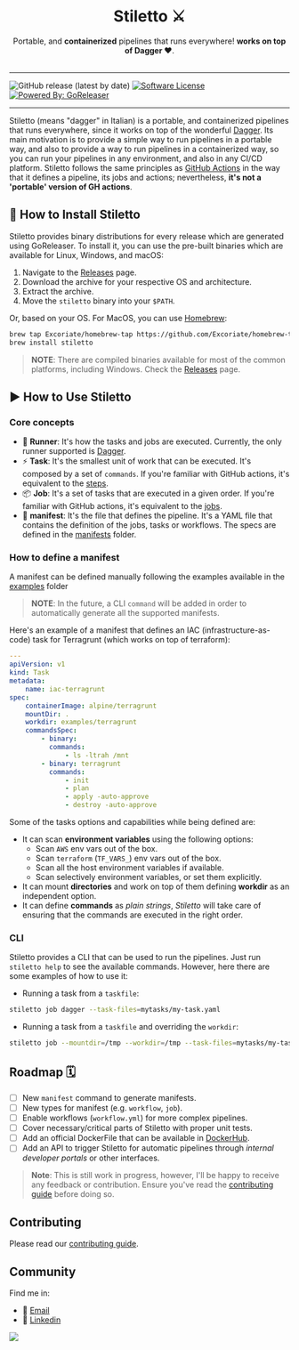 <h1 align="center">
  Stiletto ⚔️
</h1>
<p align="center">Portable, and <b>containerized</b> pipelines that runs everywhere! <b> works on top of Dagger ❤️️</b>.<br/><br/>

---
![GitHub release (latest by date)](https://img.shields.io/github/v/release/Excoriate/Stiletto) [![Software License](https://img.shields.io/badge/license-MIT-brightgreen.svg?style=flat-square)](LICENSE.md) [![Powered By: GoReleaser](https://img.shields.io/badge/powered%20by-goreleaser-green.svg?style=flat-square)](https://github.com/goreleaser)


---
Stiletto (means "dagger" in Italian) is a portable, and containerized pipelines that runs everywhere, since it works on top of the wonderful
[Dagger](https://dagger.io). Its main motivation is to provide a simple way to run pipelines in a portable way, and also to provide a way to run
pipelines in a containerized way, so you can run your pipelines in any environment, and also in any CI/CD platform.
Stiletto follows the same principles as [GitHub Actions](https://github.com/features/actions) in the way that it defines a pipeline, its jobs and actions; nevertheless, **it's not a 'portable' version of GH actions**.

## 🔧 How to Install Stiletto

Stiletto provides binary distributions for every release which are generated using GoReleaser. To install it, you can use the pre-built binaries which are available for Linux, Windows, and macOS:

1. Navigate to the [Releases](https://github.com/Excoriate/stilettov2/releases) page.
2. Download the archive for your respective OS and architecture.
3. Extract the archive.
4. Move the `stiletto` binary into your `$PATH`.

Or, based on your OS. For MacOS, you can use [Homebrew](https://brew.sh/):

```bash
brew tap Excoriate/homebrew-tap https://github.com/Excoriate/homebrew-tap.git
brew install stiletto
```
>**NOTE**: There are compiled binaries available for most of the common platforms, including Windows. Check the
[Releases](https://github.com/Excoriate/stilettov2/releases) page.



## ▶️ How to Use Stiletto
### Core concepts
* 🤖 **Runner**: It's how the tasks and jobs are executed. Currently, the only runner supported is [Dagger](https://dagger.io).
* ⚡️ **Task**: It's the smallest unit of work that can be executed. It's composed by a set of `commands`. If you're familiar with GitHub actions, it's equivalent to the [steps](https://docs.github.com/en/actions/reference/workflow-syntax-for-github-actions#jobsjob_idsteps).
* 📦 **Job**: It's a set of tasks that are executed in a given order. If you're familiar with GitHub actions, it's equivalent to the [jobs](https://docs.github.com/en/actions/reference/workflow-syntax-for-github-actions#jobs).
* 📜 **manifest**: It's the file that defines the pipeline. It's a YAML file that contains the definition of the jobs, tasks or workflows. The specs are defined in the [manifests](./docs/manifests) folder.

### How to define a manifest
A manifest can be defined manually following the examples available in the [examples](./examples) folder
>**NOTE**: In the future, a CLI `command` will be added in order to automatically generate all the supported manifests.

Here's an example of a manifest that defines an IAC (infrastructure-as-code) task for Terragrunt (which works on top of terraform):
```yaml
---
apiVersion: v1
kind: Task
metadata:
    name: iac-terragrunt
spec:
    containerImage: alpine/terragrunt
    mountDir: .
    workdir: examples/terragrunt
    commandsSpec:
        - binary:
          commands:
              - ls -ltrah /mnt
        - binary: terragrunt
          commands:
              - init
              - plan
              - apply -auto-approve
              - destroy -auto-approve

```
Some of the tasks options and capabilities while being defined are:
* It can scan **environment variables** using the following options:
  * Scan `AWS` env vars out of the box.
  * Scan `terraform` (`TF_VARS_`) env vars out of the box.
  * Scan all the host environment variables if available.
  * Scan selectively environment variables, or set them explicitly.
* It can mount **directories** and work on top of them defining **workdir** as an independent option.
* It can define **commands** as _plain strings_, _Stiletto_ will take care of ensuring that the commands are executed in the right order.

### CLI
Stiletto provides a CLI that can be used to run the pipelines. Just run `stiletto help` to see the available commands. However, here there are some examples of how to use it:
- Running a task from a `taskfile`:
```bash
stiletto job dagger --task-files=mytasks/my-task.yaml
```
- Running a task from a `taskfile` and overriding the `workdir`:
```bash
stiletto job --mountdir=/tmp --workdir=/tmp --task-files=mytasks/my-task.yaml
```

## Roadmap 🗓️

- [ ] New `manifest` command to generate manifests.
- [ ] New types for manifest (e.g. `workflow`, `job`).
- [ ] Enable workflows (`workflow.yml`) for more complex pipelines.
- [ ] Cover necessary/critical parts of Stiletto with proper unit tests.
- [ ] Add an official DockerFile that can be available in [DockerHub](https://hub.docker.com/).
- [ ] Add an API to trigger Stiletto for automatic pipelines through _internal developer portals_ or other interfaces.

>**Note**: This is still work in progress, however, I'll be happy to receive any feedback or contribution. Ensure you've read the [contributing guide](./CONTRIBUTING.md) before doing so.


## Contributing

Please read our [contributing guide](./CONTRIBUTING.md).

## Community

Find me in:

- 📧 [Email](mailto:alex@ideaup.cl)
- 🧳 [Linkedin](https://www.linkedin.com/in/alextorresruiz/)


<a href="https://github.com/Excoriate/stilettov2/graphs/contributors">
  <img src="https://contrib.rocks/image?repo=Excoriate/stiletto" />
</a>

